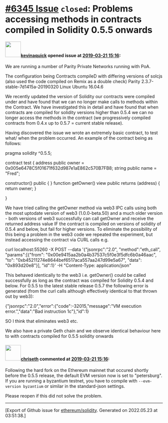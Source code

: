# [\#6345 Issue](https://github.com/ethereum/solidity/issues/6345) `closed`: Problems accessing methods in contracts compiled in Solidity 0.5.5 onwards

#### <img src="https://avatars.githubusercontent.com/u/4312083?u=e86557e90c6d0f386f8965eea11328bdf1208a0d&v=4" width="50">[kevinaquick](https://github.com/kevinaquick) opened issue at [2019-03-21 15:16](https://github.com/ethereum/solidity/issues/6345):

We are running a number of Parity Private Networks running with PoA.

The configuration being
Contracts compileD with differing versions of solcjs  (also used the code compiled on Remix as a double check)
Parity 2.3.7-stable-7d1415a-20190320
Linux Ubuntu 16.04.6

We recently updated the version of Solidity our contracts were compiled under and have found that we can no longer make calls to methods within the Contract. We have investigated this in detail and have found that when contracts are compiled  for solidity versions higher than 0.5.4 we can no longer access the methods in the contract (we progressively compiled contracts from 0.4.x up to 0.5.7 = current stable release).

Having discovered the issue we wrote an extremely basic contract, to test what/ when the problem occurred. An example of the contract being as follows:

pragma solidity ^0.5.5;

contract test {
address public owner = 0x005e6478C5f01671f632d987e1aE862c570B7FB8;
string public name = "Fred";

constructor() public {
}
function getOwner() view public returns (address) {
	return owner;
}

}

We have tried calling the getOwner method via web3 IPC calls using both the most uptodate version of web3 (1.0.0-beta.50) and a much older version - both versions of web3 successfully can call getOwner and receive the returned address value IF the contract is compiled on versions of solidity of 0.5.4 and below, but fail for higher versions. To eliminate the possibility of this being a problem in the web3 code we repeated the experiment, but instead accessing the contract via CURL calls e.g.

curl localhost:55260 -X POST --data '{"jsonrpc":"2.0", "method":"eth_call", "params":[{"from": "0x00e9415aa2b0a4b37537c5f0e3f5dfc6b0a46aac", "to": "0xb45211274e8644bef6517aca557aa247d99e5a67", "data": "0x893d20e8"}], "id":1}' -H "Content-Type: application/json"

This behaved identically to the web3 i.e. getOwner() could be called successfully as long as the contract was compiled for Solidity 0.5.4 and below. For 0.5.5 to the latest stable release 0.5.7 the following error is generated (from the curl calls although effectively identical to that thrown out by web3):

{"jsonrpc":"2.0","error":{"code":-32015,"message":"VM execution error.","data":"Bad instruction 1c"},"id":1}

SO I think that eliminates web3 etc.

We also have a private Geth chain and we observe identical behaviour here to with contracts compiled for 0.5.5 solidity onwards

#### <img src="https://avatars.githubusercontent.com/u/9073706?v=4" width="50">[chriseth](https://github.com/chriseth) commented at [2019-03-21 15:16](https://github.com/ethereum/solidity/issues/6345#issuecomment-475294199):

Following the hard fork on the Ethereum mainnet that occured shortly before the 0.5.5 release, the default EVM version now is set to "petersburg". If you are running a byzantium testnet, you have to compile with `--evm-version byzantium` or similar in the standard-json settings.

Please reopen if this did not solve the problem.


-------------------------------------------------------------------------------



[Export of Github issue for [ethereum/solidity](https://github.com/ethereum/solidity). Generated on 2022.05.23 at 03:51:38.]
